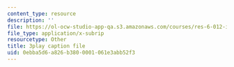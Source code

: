 ```yaml
---
content_type: resource
description: ''
file: https://ol-ocw-studio-app-qa.s3.amazonaws.com/courses/res-6-012-introduction-to-probability-spring-2018/0ebba5d6a826b3800001061e3abb52f3_Ajar_6MAOLw.srt
file_type: application/x-subrip
resourcetype: Other
title: 3play caption file
uid: 0ebba5d6-a826-b380-0001-061e3abb52f3
---
```

